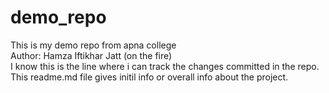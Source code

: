 # demo_repo
This is my demo repo from apna college
<br>
Author: Hamza Iftikhar Jatt (on the fire)
<br>
I know this is the line where i can track the changes committed in the repo.
This readme.md file gives initil info or overall info about the project.
